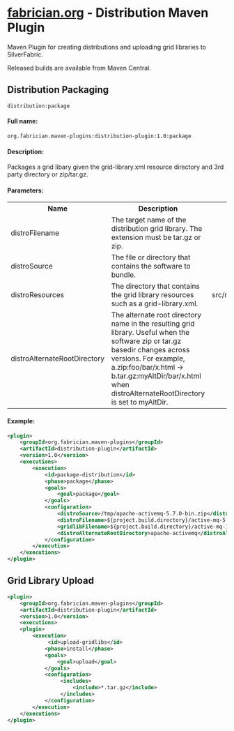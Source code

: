 [fabrician.org](http://fabrician.org/) - Distribution Maven Plugin
==========================================================================

Maven Plugin for creating distributions and uploading grid libraries to SilverFabric.

Released builds are available from Maven Central.

## Distribution Packaging

`distribution:package`

#### Full name:

`org.fabrician.maven-plugins:distribution-plugin:1.0:package`

#### Description:

Packages a grid libary given the grid-library.xml resource directory and 3rd party directory or zip/tar.gz.

#### Parameters:

<table>
  <tr>
    <th>Name</th><th>Description</th><th>Default Value</th>
  </tr>
  <tr>
    <td>distroFilename</td><td>The target name of the distribution grid library.  The extension must be tar.gz or zip.</td><td></td>
  </tr>
  <tr>
    <td>distroSource</td><td>The file or directory that contains the software to bundle.</td><td></td>
  </tr>
  <tr>
    <td>distroResources</td><td>The directory that contains the grid library resources such as a grid-library.xml.</td><td>src/main/resources/distribution</td>
  </tr>
  <tr>
    <td>distroAlternateRootDirectory</td><td>The alternate root directory name in the resulting grid library.  Useful when the software zip or tar.gz basedir changes across versions.  For example, a.zip:foo/bar/x.html -> b.tar.gz:myAltDir/bar/x.html when distroAlternateRootDirectory is set to myAltDir.</td><td></td>
  </tr>
</table>

#### Example:

```xml
<plugin>
    <groupId>org.fabrician.maven-plugins</groupId>
    <artifactId>distribution-plugin</artifactId>
    <version>1.0</version>
    <executions>
        <execution>
            <id>package-distribution</id>
            <phase>package</phase>
            <goals>
                <goal>package</goal>
            </goals>
            <configuration>
                <distroSource>/tmp/apache-activemq-5.7.0-bin.zip</distroSource>
                <distroFilename>${project.build.directory}/active-mq-5.7.0-distro.tar.gz</distroFilename>
                <gridlibFilename>${project.build.directory}/active-mq-1.0-SNAPSHOT.tar.gz</gridlibFilename>
                <distroAlternateRootDirectory>apache-activemq</distroAlternateRootDirectory>
            </configuration>
        </execution>
    </executions>
</plugin>
```

## Grid Library Upload

```xml
<plugin>
    <groupId>org.fabrician.maven-plugins</groupId>
    <artifactId>distribution-plugin</artifactId>
    <version>1.0</version>
    <executions>
    <plugin> 
        <execution>
             <id>upload-gridlibs</id>
            <phase>install</phase>
            <goals>
                <goal>upload</goal>
            </goals>
            <configuration>
                 <includes>
                     <include>*.tar.gz</include>
                 </includes>
            </configuration>
        </execution>
    </executions>
</plugin>
```
